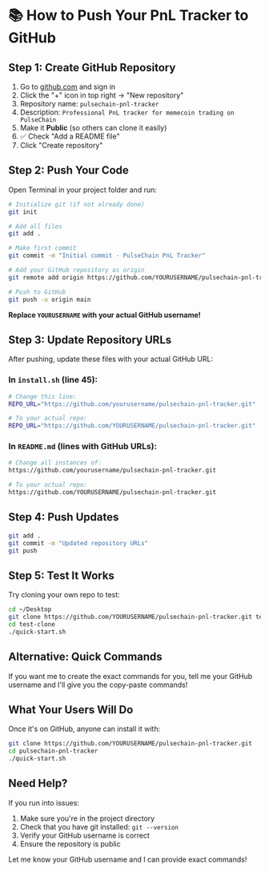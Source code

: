 # 📚 How to Push Your PnL Tracker to GitHub

## Step 1: Create GitHub Repository

1. Go to [github.com](https://github.com) and sign in
2. Click the "+" icon in top right → "New repository"
3. Repository name: `pulsechain-pnl-tracker`
4. Description: `Professional PnL tracker for memecoin trading on PulseChain`
5. Make it **Public** (so others can clone it easily)
6. ✅ Check "Add a README file"
7. Click "Create repository"

## Step 2: Push Your Code

Open Terminal in your project folder and run:

```bash
# Initialize git (if not already done)
git init

# Add all files
git add .

# Make first commit
git commit -m "Initial commit - PulseChain PnL Tracker"

# Add your GitHub repository as origin
git remote add origin https://github.com/YOURUSERNAME/pulsechain-pnl-tracker.git

# Push to GitHub
git push -u origin main
```

**Replace `YOURUSERNAME` with your actual GitHub username!**

## Step 3: Update Repository URLs

After pushing, update these files with your actual GitHub URL:

### In `install.sh` (line 45):
```bash
# Change this line:
REPO_URL="https://github.com/yourusername/pulsechain-pnl-tracker.git"

# To your actual repo:
REPO_URL="https://github.com/YOURUSERNAME/pulsechain-pnl-tracker.git"
```

### In `README.md` (lines with GitHub URLs):
```bash
# Change all instances of:
https://github.com/yourusername/pulsechain-pnl-tracker.git

# To your actual repo:
https://github.com/YOURUSERNAME/pulsechain-pnl-tracker.git
```

## Step 4: Push Updates

```bash
git add .
git commit -m "Updated repository URLs"
git push
```

## Step 5: Test It Works

Try cloning your own repo to test:

```bash
cd ~/Desktop
git clone https://github.com/YOURUSERNAME/pulsechain-pnl-tracker.git test-clone
cd test-clone
./quick-start.sh
```

## Alternative: Quick Commands

If you want me to create the exact commands for you, tell me your GitHub username and I'll give you the copy-paste commands!

## What Your Users Will Do

Once it's on GitHub, anyone can install it with:

```bash
git clone https://github.com/YOURUSERNAME/pulsechain-pnl-tracker.git
cd pulsechain-pnl-tracker
./quick-start.sh
```

## Need Help?

If you run into issues:
1. Make sure you're in the project directory
2. Check that you have git installed: `git --version`
3. Verify your GitHub username is correct
4. Ensure the repository is public

Let me know your GitHub username and I can provide exact commands!